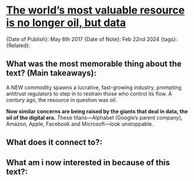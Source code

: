 # [The world’s most valuable resource is no longer oil, but data](https://www.economist.com/leaders/2017/05/06/the-worlds-most-valuable-resource-is-no-longer-oil-but-data)

{Date of Publish}: May 6th 2017
{Date of Note}: Feb 22nd 2024
{tags}:
{Related}:

## What was the most memorable thing about the text? (Main takeaways):
A NEW commodity spawns a lucrative, fast-growing industry, prompting antitrust regulators to step in to restrain those who control its flow. A century ago, the resource in question was oil.

**Now similar concerns are being raised by the giants that deal in data, the oil of the digital era.** These titans—Alphabet (Google’s parent company), Amazon, Apple, Facebook and Microsoft—look unstoppable.
## What does it connect to?:

## What am i now interested in because of this text?:

